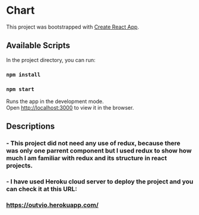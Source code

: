 # Chart

This project was bootstrapped with [Create React App](https://github.com/facebook/create-react-app).

## Available Scripts

In the project directory, you can run:

### `npm install`

### `npm start`

Runs the app in the development mode.\
Open [http://localhost:3000](http://localhost:3000) to view it in the browser.

## Descriptions

### - This project did not need any use of redux, because there was only one parrent component but I used redux to show how much I am familiar with redux and its structure in react projects.

### - I have used Heroku cloud server to deploy the project and you can check it at this URL:

### https://outvio.herokuapp.com/
